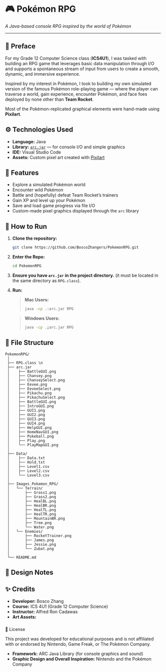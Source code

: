 # 🎮 Pokémon RPG
*A Java-based console RPG inspired by the world of Pokémon*

---

## 📖 Preface
For my Grade 12 Computer Science class (**ICS4U1**), I was tasked with building an RPG game that leverages basic data manipulation through I/O and supports a spontaneous stream of input from users to create a smooth, dynamic, and immersive experience.  

Inspired by my interest in Pokémon, I took to building my own simulated version of the famous Pokémon role-playing game — where the player can traverse a world, gain experience, encounter Pokémon, and face foes deployed by none other than **Team Rocket**.  

Most of the Pokémon-replicated graphical elements were hand-made using **Pixilart**.

### ${}$

## ⚙️ Technologies Used
- **Language:** Java  
- **Library:** [`arc.jar`](https://arc.teach.cs.utoronto.ca) — for console I/O and simple graphics  
- **IDE:** Visual Studio Code  
- **Assets:** Custom pixel art created with [Pixilart](https://www.pixilart.com)

### ${}$

## 🧩 Features
- Explore a simulated Pokémon world  
- Encounter wild Pokémon   
- Battle and (hopefully) defeat Team Rocket’s trainers  
- Gain XP and level up your Pokémon  
- Save and load game progress via file I/O  
- Custom-made pixel graphics displayed through the `arc` library

### ${}$
## 🚀 How to Run

1. **Clone the repository:**
   ```bash
   git clone https://github.com/BoscoZhangers/PokemonRPG.git
   ```

2. **Enter the Repo:**
   ```bash
   cd PokemonRPG
   ```
   
3. **Ensure you have `arc.jar` in the project directory.**
   (it must be located in the same directory as `RPG.class`).
   
5. **Run:**

   > **Mac Users:**
   > ```bash
   > java -cp .:arc.jar RPG
   > ```

   > **Windows Users:**
   > ```bash
   > java -cp .;arc.jar RPG
   > ```

### ${}$

## 🧱 File Structure 

```
PokemonRPG/
 │ 
 ├── RPG.class \n
 ├── arc.jar
 │    ├── BattleGUI.png
 │    ├── Chansey.png
 │    ├── ChanseySelect.png
 │    ├── Eevee.png
 │    ├── EeveeSelect.png
 │    ├── Pikachu.png
 │    ├── PikachuSelect.png
 │    ├── BattleGUI.png
 │    ├── IntroGUI.png
 │    ├── GUI1.png
 │    ├── GUI2.png
 │    ├── GUI3.png
 │    ├── GUI4.png
 │    ├── HelpGUI.png
 │    ├── HomeNavGUI.png
 │    ├── Pokeball.png
 │    ├── Play.png
 │    └── PlayMapGUI.png
 │    
 ├── Data/
 │    ├── Data.txt
 │    ├── Hold.txt
 │    ├── Level1.csv
 │    ├── Level2.csv
 │    └── Level3.csv
 │ 
 ├── Images_Pokemon_RPG/
 │   └── Terrain/
 │       ├── Grass1.png
 │       ├── Grass2.png
 │       ├── HealBL.png
 │       ├── HealBR.png
 │       ├── HealTL.png
 │       ├── HealTR.png
 │       ├── MountainBR.png
 │       ├── Tree.png
 │       └── Water.png
 │   └── Enemies/
 │       ├── RocketTrainer.png
 │       ├── James.png
 │       ├── Jessie.png
 │       └── Zubat.png
 │ 
 └── README.md
```

### ${}$

## 🧠 Design Notes


### ${}$

## ✨ Credits
* **Developer:** Bosco Zhang
* **Course:** ICS 4U1 (Grade 12 Computer Science)
* **Instructor:** Alfred Ron Cadawas
* **Art Assets:**

### ${}$

📜 License

This project was developed for educational purposes and is not affiliated with or endorsed by Nintendo, Game Freak, or The Pokémon Company.
* **Framework:** ARC Java Library (for console graphics and sound)
* **Graphic Design and Overall Inspiration:** Nintendo and the Pokémon Company



